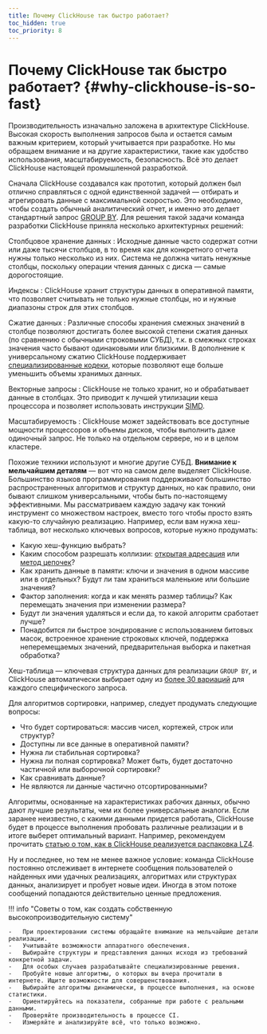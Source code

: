 ```yaml
---
title: Почему ClickHouse так быстро работает?
toc_hidden: true
toc_priority: 8
---
```


#  Почему ClickHouse так быстро работает? {#why-clickhouse-is-so-fast}

Производительность изначально заложена в архитектуре ClickHouse. Высокая скорость выполнения запросов была и остается самым важным критерием, который учитывается при разработке. Но мы обращаем внимание и на другие характеристики, такие как удобство использования, масштабируемость, безопасность. Всё это делает ClickHouse настоящей промышленной разработкой.

Сначала ClickHouse создавался как прототип, который должен был отлично справляться с одной единственной задачей — отбирать и агрегировать данные с максимальной скоростью. Это необходимо, чтобы создать обычный аналитический отчет, и именно это делает стандартный запрос [GROUP BY](../../sql-reference/statements/select/group-by.md). Для решения такой задачи команда разработки ClickHouse приняла несколько архитектурных решений:

Столбцовое хранение данных
:   Исходные данные часто содержат сотни или даже тысячи столбцов, в то время как для конкретного отчета нужны только несколько из них. Система не должна читать ненужные столбцы, поскольку операции чтения данных с диска — самые дорогостоящие.

Индексы
:   ClickHouse хранит структуры данных в оперативной памяти, что позволяет считывать не только нужные столбцы, но и нужные диапазоны строк для этих столбцов.

Сжатие данных
:   Различные способы хранения смежных значений в столбце позволяют достигать более высокой степени сжатия данных (по сравнению с обычными строковыми СУБД), т.к. в смежных строках значения часто бывают одинаковыми или близкими. В дополнение к универсальному сжатию ClickHouse поддерживает [специализированные кодеки](../../sql-reference/statements/create/table.md#create-query-specialized-codecs), которые позволяют еще больше уменьшить объемы хранимых данных.

Векторные запросы
:   ClickHouse не только хранит, но и обрабатывает данные в столбцах. Это приводит к лучшей утилизации кеша процессора и позволяет использовать инструкции [SIMD](https://en.wikipedia.org/wiki/SIMD).

Масштабируемость
:   ClickHouse может задействовать все доступные мощности процессоров и объемы дисков, чтобы выполнить даже одиночный запрос. Не только на отдельном сервере, но и в целом кластере.

Похожие техники используют и многие другие СУБД. **Внимание к мельчайшим деталям** — вот что на самом деле выделяет ClickHouse. Большинство языков программирования поддерживают большинство распространенных алгоритмов и структур данных, но как правило, они бывают слишком универсальными, чтобы быть по-настоящему эффективными. Мы рассматриваем каждую задачу как тонкий инструмент со множеством настроек, вместо того чтобы просто взять какую-то случайную реализацию. Например, если вам нужна хеш-таблица, вот несколько ключевых вопросов, которые нужно продумать:

-   Какую хеш-функцию выбрать?
-   Каким способом разрешать коллизии: [открытая адресация](https://en.wikipedia.org/wiki/Open_addressing) или [метод цепочек](https://en.wikipedia.org/wiki/Hash_table#Separate_chaining)?
-   Как хранить данные в памяти: ключи и значения в одном массиве или в отдельных? Будут ли там храниться маленькие или большие значения?
-   Фактор заполнения: когда и как менять размер таблицы? Как перемещать значения при изменении размера?
-   Будут ли значения удаляться и если да, то какой алгоритм сработает лучше?
-   Понадобится ли быстрое зондирование с использованием битовых масок, встроенное хранение строковых ключей, поддержка неперемещаемых значений, предварительная выборка и пакетная обработка?

Хеш-таблица — ключевая структура данных для реализации `GROUP BY`, и ClickHouse автоматически выбирает одну из [более 30 вариаций](https://github.com/ClickHouse/ClickHouse/blob/master/src/Interpreters/Aggregator.h) для каждого специфического запроса.

Для алгоритмов сортировки, например, следует продумать следующие вопросы:

-   Что будет сортироваться: массив чисел, кортежей, строк или структур?
-   Доступны ли все данные в оперативной памяти?
-   Нужна ли стабильная сортировка?
-   Нужна ли полная сортировка? Может быть, будет достаточно частичной или выборочной сортировки?
-   Как сравнивать данные?
-   Не являются ли данные частично отсортированными?

Алгоритмы, основанные на характеристиках рабочих данных, обычно дают лучшие результаты, чем их более универсальные аналоги. Если заранее неизвестно, с какими данными придется работать, ClickHouse будет в процессе выполнения пробовать различные реализации и в итоге выберет оптимальный вариант. Например, рекомендуем прочитать [статью о том, как в ClickHouse реализуется распаковка LZ4](https://habr.com/en/company/yandex/blog/457612/).

Ну и последнее, но тем не менее важное условие: команда ClickHouse постоянно отслеживает в интернете сообщения пользователей о найденных ими удачных реализациях, алгоритмах или структурах данных, анализирует и пробует новые идеи. Иногда в этом потоке сообщений попадаются действительно ценные предложения.

!!! info "Советы о том, как создать собственную высокопроизводительную систему"


    -   При проектировании системы обращайте внимание на мельчайшие детали реализации.
    -   Учитывайте возможности аппаратного обеспечения.
    -   Выбирайте структуры и представления данных исходя из требований конкретной задачи.
    -   Для особых случаев разрабатывайте специализированные решения.
    -   Пробуйте новые алгоритмы, о которых вы вчера прочитали в интернете. Ищите возможности для совершенствования.
    -   Выбирайте алгоритмы динамически, в процессе выполнения, на основе статистики.
    -   Ориентируйтесь на показатели, собранные при работе с реальными данными.
    -   Проверяйте производительность в процессе CI.
    -   Измеряйте и анализируйте всё, что только возможно.
